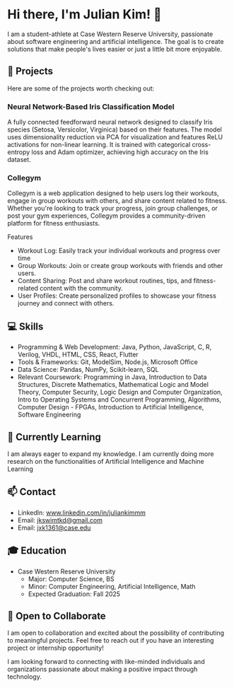 # Hi there, I'm Julian Kim! 👋

I am a student-athlete at Case Western Reserve University, passionate about software engineering and artificial intelligence. The goal is to create solutions that make people's lives easier or just a little bit more enjoyable.

## 🚀 Projects

Here are some of the projects worth checking out:

### Neural Network-Based Iris Classification Model

A fully connected feedforward neural network designed to classify Iris species (Setosa, Versicolor, Virginica) based on their features. The model uses dimensionality reduction via PCA for visualization and features ReLU activations for non-linear learning. It is trained with categorical cross-entropy loss and Adam optimizer, achieving high accuracy on the Iris dataset.

### Collegym

Collegym is a web application designed to help users log their workouts, engage in group workouts with others, and share content related to fitness. Whether you're looking to track your progress, join group challenges, or post your gym experiences, Collegym provides a community-driven platform for fitness enthusiasts.

Features
- Workout Log: Easily track your individual workouts and progress over time
- Group Workouts: Join or create group workouts with friends and other users.
- Content Sharing: Post and share workout routines, tips, and fitness-related content with the community.
- User Profiles: Create personalized profiles to showcase your fitness journey and connect with others.

## 💻 Skills

- Programming & Web Development: Java, Python, JavaScript, C, R, Verilog, VHDL, HTML, CSS, React, Flutter
- Tools & Frameworks: Git, ModelSim, Node.js, Microsoft Office
- Data Science: Pandas, NumPy, Scikit-learn, SQL
- Relevant Coursework: Programming in Java, Introduction to Data Structures, Discrete Mathematics, Mathematical Logic and Model Theory, Computer Security, Logic Design and Computer Organization, Intro to Operating Systems and Concurrent Programming, Algorithms, Computer Design - FPGAs, Introduction to Artificial Intelligence, Software Engineering

## 🌱 Currently Learning

I am always eager to expand my knowledge. I am currently doing more research on the functionalities of Artificial Intelligence and Machine Learning

## 📫 Contact

- LinkedIn: www.linkedin.com/in/juliankimmm
- Email: jkswimtkd@gmail.com
- Email: jxk1361@case.edu

## 🎓 Education

- Case Western Reserve University
  - Major: Computer Science, BS
  - Minor: Computer Engineering, Artificial Intelligence, Math
  - Expected Graduation: Fall 2025


## 🤝 Open to Collaborate

I am open to collaboration and excited about the possibility of contributing to meaningful projects. Feel free to reach out if you have an interesting project or internship opportunity!

I am looking forward to connecting with like-minded individuals and organizations passionate about making a positive impact through technology.
